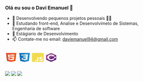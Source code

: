 ### Olá eu sou o Davi Emanuel 👋

- 🔭 Desenvolvendo pequenos projetos pessoais 👨‍💻
- 🌱 Estudando front-end, Analise e Desenvolvimeto de Sistemas, Engenharia de software
- 👨‍ Estágiario de Desenvolvimento
- 📫 Contate-me no email: daviemanuel94@gmail.com 
<!--
<div align="">
  <a href="https://github.com/daviEmanuelNogueira">
  <img height="140em" src="https://github-readme-stats.vercel.app/api?username=daviEmanuelNogueira&show_icons=true&theme=dark&include_all_commits=true&count_private=true"/>
  <img height="140em" src="https://github-readme-stats.vercel.app/api/top-langs/?username=daviEmanuelNogueira&layout=compact&langs_count=7&theme=dark"/>
</div>
-->
  
  <div style="display: inline_block"><br>
  <img align="center" alt="Rafa-HTML" height="30" width="40" src="https://raw.githubusercontent.com/devicons/devicon/master/icons/html5/html5-original.svg">
  <img align="center" alt="Rafa-CSS" height="30" width="40" src="https://raw.githubusercontent.com/devicons/devicon/master/icons/css3/css3-original.svg">
  <img align="center" alt="Js" height="30" width="40" src="https://raw.githubusercontent.com/devicons/devicon/master/icons/javascript/javascript-plain.svg">
  <img align="center" alt="Rafa-Csharp" height="30" width="40" src="https://raw.githubusercontent.com/devicons/devicon/master/icons/csharp/csharp-original.svg">
</div>
  
 ##
  
  <div>
    
  <a href="https://www.instagram.com/davi.reino/" target="_blank"><img src="https://img.shields.io/badge/-Instagram-%23E4405F?style=for-the-badge&logo=instagram&logoColor=white" target="_blank"></a>
  <a href = "mailto:daviemanuel94@gmail.com"><img src="https://img.shields.io/badge/-Gmail-%23333?style=for-the-badge&logo=gmail&logoColor=white" target="_blank"></a>
  <a href="https://www.linkedin.com/in/davi-emanuel-nogueira-37b951112/" target="_blank"><img src="https://img.shields.io/badge/-LinkedIn-%230077B5?style=for-the-badge&logo=linkedin&logoColor=white" target="_blank"></a> 
  
  </div>
